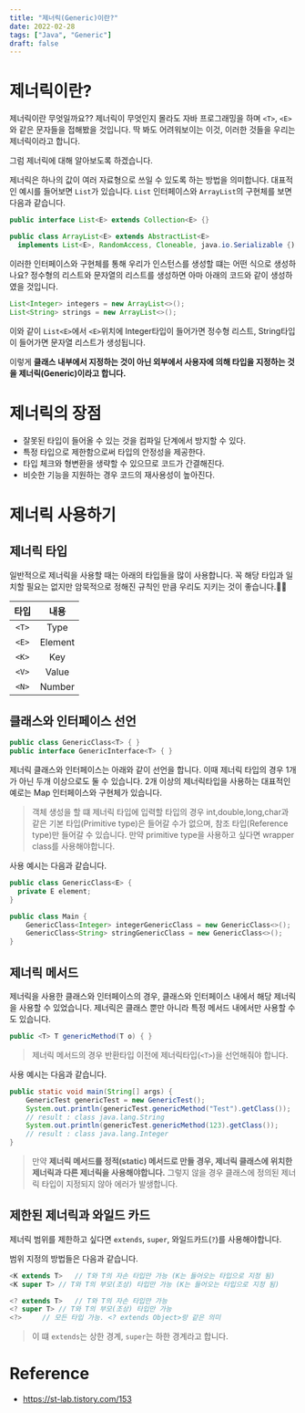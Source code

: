 ```yaml
---
title: "제너릭(Generic)이란?"
date: 2022-02-28
tags: ["Java", "Generic"]
draft: false
---
```


# 제너릭이란?
제너릭이란 무엇일까요?? 제너릭이 무엇인지 몰라도 자바 프로그래밍을 하며 `<T>`, `<E>`와 같은 문자들을 접해봤을 것입니다.
딱 봐도 어려워보이는 이것, 이러한 것들을 우리는 제너릭이라고 합니다.

그럼 제너릭에 대해 알아보도록 하겠습니다.

제너릭은 하나의 값이 여러 자료형으로 쓰일 수 있도록 하는 방법을 의미합니다.
대표적인 예시를 들어보면 `List`가 있습니다. `List` 인터페이스와 `ArrayList`의 구현체를 보면 다음과 같습니다.
```java
public interface List<E> extends Collection<E> {}

public class ArrayList<E> extends AbstractList<E>
  implements List<E>, RandomAccess, Cloneable, java.io.Serializable {)
```
이러한 인터페이스와 구현체를 통해 우리가 인스턴스를 생성할 떄는 어떤 식으로 생성하나요?
정수형의 리스트와 문자열의 리스트를 생성하면 아마 아래의 코드와 같이 생성하였을 것입니다.
```java
List<Integer> integers = new ArrayList<>();
List<String> strings = new ArrayList<>();
```
이와 같이 `List<E>`에서 `<E>`위치에 Integer타입이 들어가면 정수형 리스트, String타입이 들어가면 문자열 리스트가 생성됩니다.

이렇게 **클래스 내부에서 지정하는 것이 아닌 외부에서 사용자에 의해 타입을 지정하는 것을 제너릭(Generic)이라고 합니다.**


# 제너릭의 장점
- 잘못된 타입이 들어올 수 있는 것을 컴파일 단계에서 방지할 수 있다.
- 특정 타입으로 제한함으로써 타입의 안정성을 제공한다.
- 타입 체크와 형변환을 생략할 수 있으므로 코드가 간결해진다.
- 비슷한 기능을 지원하는 경우 코드의 재사용성이 높아진다.

# 제너릭 사용하기
## 제너릭 타입
일반적으로 제너릭을 사용할 때는 아래의 타입들을 많이 사용합니다.
꼭 해당 타입과 일치할 필요는 없지만 암묵적으로 정해진 규칙인 만큼 우리도 지키는 것이 좋습니다.👍🏻

|  타입   |   내용    |
|:-----:|:-------:|
| `<T>` |  Type   |
| `<E>` | Element |
| `<K>` |   Key   |
| `<V>` |  Value  |
| `<N>` | Number  |

## 클래스와 인터페이스 선언
```java
public class GenericClass<T> { }
public interface GenericInterface<T> { }
```
제너릭 클래스와 인터페이스는 아래와 같이 선언을 합니다. 이때 제너릭 타입의 경우 1개가 아닌 두개 이상으로도 둘 수 있습니다.
2개 이상의 제너릭타입을 사용하는 대표적인 예로는 Map 인터페이스와 구현체가 있습니다.

> 객체 생성을 할 떄 제너릭 타입에 입력할 타입의 경우 int,double,long,char과 같은 기본 타입(Primitive type)은
> 들어갈 수가 없으며, 참조 타입(Reference type)만 들어갈 수 있습니다.
> 만약 primitive type을 사용하고 싶다면 wrapper class를 사용해야합니다.

사용 예시는 다음과 같습니다.
```java
public class GenericClass<E> {
  private E element;
}

public class Main {
    GenericClass<Integer> integerGenericClass = new GenericClass<>();
    GenericClass<String> stringGenericClass = new GenericClass<>();
}
```

## 제너릭 메서드
제너릭을 사용한 클래스와 인터페이스의 경우, 클래스와 인터페이스 내에서 해당 제너릭을 사용할 수 있었습니다.
제너릭은 클래스 뿐만 아니라 특정 메서드 내에서만 사용할 수도 있습니다.
```java
public <T> T genericMethod(T o) { }
```
> 제너릭 메서드의 경우 반환타입 이전에 제너릭타입(`<T>`)을 선언해줘야 합니다.

사용 예시는 다음과 같습니다.
```java
public static void main(String[] args) {
    GenericTest genericTest = new GenericTest();
    System.out.println(genericTest.genericMethod("Test").getClass());
    // result : class java.lang.String
    System.out.println(genericTest.genericMethod(123).getClass());
    // result : class java.lang.Integer
}
```

> 만약 **제너릭 메서드를 정적(static) 메서드로 만들 경우, 제너릭 클래스에 위치한 제너릭과 다른 제너릭을 사용해야합니다.**
> 그렇지 않을 경우 클래스에 정의된 제너릭 타입이 지정되지 않아 에러가 발생합니다.

## 제한된 제너릭과 와일드 카드
제너릭 범위를 제한하고 싶다면 `extends`, `super`, 와일드카드(`?`)를 사용해야합니다.

범위 지정의 방법들은 다음과 같습니다.
```java
<K extends T>	// T와 T의 자손 타입만 가능 (K는 들어오는 타입으로 지정 됨)
<K super T>	// T와 T의 부모(조상) 타입만 가능 (K는 들어오는 타입으로 지정 됨)

<? extends T>	// T와 T의 자손 타입만 가능
<? super T>	// T와 T의 부모(조상) 타입만 가능
<?>		// 모든 타입 가능. <? extends Object>랑 같은 의미
```

> 이 떄 `extends`는 상한 경계, `super`는 하한 경계라고 합니다.

# Reference
- https://st-lab.tistory.com/153
